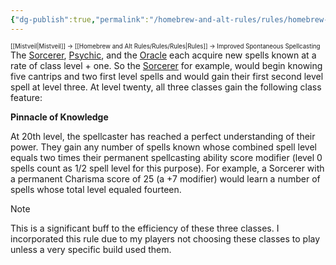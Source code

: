 ```yaml
---
{"dg-publish":true,"permalink":"/homebrew-and-alt-rules/rules/homebrew-alt-rules/improved-spontaneous-spellcasting/"}
---
```


<sup><sup>[[Mistveil\|Mistveil]] → [[Homebrew and Alt Rules/Rules/Rules\|Rules]] → Improved Spontaneous Spellcasting</sup></sup>
The [Sorcerer](https://www.d20pfsrd.com/classes/core-classes/sorcerer/), [Psychic](https://www.d20pfsrd.com/alternative-rule-systems/occult-adventures/occult-classes/psychic/), and the [Oracle](https://www.d20pfsrd.com/classes/base-classes/oracle/) each acquire new spells known at a rate of class level + one. So the [Sorcerer](https://www.d20pfsrd.com/classes/core-classes/sorcerer/) for example, would begin knowing five cantrips and two first level spells and would gain their first second level spell at level three. At level twenty, all three classes gain the following class feature:

**Pinnacle of Knowledge**

At 20th level, the spellcaster has reached a perfect understanding of their power. They gain any number of spells known whose combined spell level equals two times their permanent spellcasting ability score modifier (level 0 spells count as 1/2 spell level for this purpose). For example, a Sorcerer with a permanent Charisma score of 25 (a +7 modifier) would learn a number of spells whose total level equaled fourteen.


> [!NOTE]
> This is a significant buff to the efficiency of these three classes. I incorporated this rule due to my players not choosing these classes to play unless a very specific build used them.
